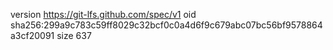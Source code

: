 version https://git-lfs.github.com/spec/v1
oid sha256:299a9c783c59ff8029c32bcf0c0a4d6f9c679abc07bc56bf9578864a3cf20091
size 637
